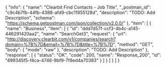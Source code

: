 {
  "info": {
    "name": "Clearbit Find Contacts - Job Title",
    "_postman_id": "c9c4b7fb-44fb-4388-afd9-cbc11955128d",
    "description": "TODO: Add Description",
    "schema": "https://schema.getpostman.com/json/collection/v2.0.0/"
  },
  "item": [
    {
      "name": "Business",
      "item": [
        {
          "id": "ddd7d57f-ccf3-4b4c-a145-446291420aa2",
          "name": "SearchGet3",
          "request": {
            "url": "http://discovery.clearbit.com/v1/companies/search?domain=%7B%7D&email=%7B%7D&title=%7B%7D",
            "method": "GET",
            "body": {
              "mode": "raw"
            },
            "description": "TODO: Add Description"
          },
          "response": [
            {
              "status": "OK",
              "code": 200,
              "name": "Response_200",
              "id": "499345f5-f4ca-4746-9bf9-7f8ed4a70383"
            }
          ]
        }
      ]
    }
  ]
}